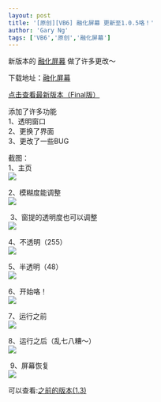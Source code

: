 ```yaml
---
layout: post
title: '[原创][VB6] 融化屏幕 更新至1.0.5咯！'
author: 'Gary Ng'
tags: ['VB6','原创','融化屏幕']
---
```


新版本的
[融化屏幕](http://garyngzhongbo.blogspot.com/2011/11/vb6vb6.html)
做了许多更改～  
  

下载地址：[融化屏幕](http://dl.dropbox.com/u/43619472/%E6%89%B9%E5%A4%84%E7%90%86/VB6/%E5%B1%8F%E5%B9%95%E8%9E%8D%E5%8C%96/%E5%B1%8F%E5%B9%95%E8%9E%8D%E5%8C%96.zip)  
  

[点击查看最新版本（Final版）](http://garyngzhongbo.blogspot.com/2011/11/200final.html)  
  
 添加了许多功能  
 1、透明窗口  
 2、更换了界面  
 3、更改了一些BUG  
  
 截图：  
 1、主页  
[![](http://2.bp.blogspot.com/-SJemU2RNntk/TsEeVghWMRI/AAAAAAAAAtM/_IhZAT5-Dyw/s1600/2011-11-14+16-10-52.jpg)](http://2.bp.blogspot.com/-SJemU2RNntk/TsEeVghWMRI/AAAAAAAAAtM/_IhZAT5-Dyw/s1600/2011-11-14+16-10-52.jpg)
  
 2、模糊度能调整  
[![](http://4.bp.blogspot.com/-W768uiTd9v8/TsEeWIokUiI/AAAAAAAAAtQ/tC5KqUmapTw/s1600/2011-11-14+21-28-35.jpg)](http://4.bp.blogspot.com/-W768uiTd9v8/TsEeWIokUiI/AAAAAAAAAtQ/tC5KqUmapTw/s1600/2011-11-14+21-28-35.jpg)
  
  3、窗提的透明度也可以调整  
[![](http://3.bp.blogspot.com/-uSFAdsgLJ00/TsEeWl5CApI/AAAAAAAAAtY/EjAfCA03VyY/s1600/2011-11-14+21-41-07.jpg)](http://3.bp.blogspot.com/-uSFAdsgLJ00/TsEeWl5CApI/AAAAAAAAAtY/EjAfCA03VyY/s1600/2011-11-14+21-41-07.jpg)
  
 4、不透明（255）  
[![](http://2.bp.blogspot.com/-b13yt-gSgZE/TsEeXQQpsYI/AAAAAAAAAtk/KcEmRC8dD8Y/s1600/2011-11-14+21-41-28.jpg)](http://2.bp.blogspot.com/-b13yt-gSgZE/TsEeXQQpsYI/AAAAAAAAAtk/KcEmRC8dD8Y/s1600/2011-11-14+21-41-28.jpg)
  
 5、半透明（48）  
[![](http://2.bp.blogspot.com/-WLCpNtYDVYM/TsEeYPyJzkI/AAAAAAAAAto/8y1oS9TTrTM/s1600/2011-11-14+21-41-43.jpg)](http://2.bp.blogspot.com/-WLCpNtYDVYM/TsEeYPyJzkI/AAAAAAAAAto/8y1oS9TTrTM/s1600/2011-11-14+21-41-43.jpg)
  
 6、开始咯！  
[![](http://1.bp.blogspot.com/-0d_LsHTz2Xg/TsEeYrawN0I/AAAAAAAAAt0/xz665Nmo3bQ/s1600/2011-11-14+21-42-42.jpg)](http://1.bp.blogspot.com/-0d_LsHTz2Xg/TsEeYrawN0I/AAAAAAAAAt0/xz665Nmo3bQ/s1600/2011-11-14+21-42-42.jpg)
  
 7、运行之前  
[![](http://1.bp.blogspot.com/-IX4wUpuwmqE/TsEeauaX_WI/AAAAAAAAAt8/I8SrkN5_LgE/s640/2011-11-14+21-45-32.jpg)](http://1.bp.blogspot.com/-IX4wUpuwmqE/TsEeauaX_WI/AAAAAAAAAt8/I8SrkN5_LgE/s1600/2011-11-14+21-45-32.jpg)
  
 8、运行之后（乱七八糟～）  
[![](http://4.bp.blogspot.com/-aswnvVyV4BY/TsEedzgOD1I/AAAAAAAAAuE/phNqxUxOPCY/s640/2011-11-14+21-46-59.jpg)](http://4.bp.blogspot.com/-aswnvVyV4BY/TsEedzgOD1I/AAAAAAAAAuE/phNqxUxOPCY/s1600/2011-11-14+21-46-59.jpg)
  
  
 9、屏幕恢复  
[![](http://1.bp.blogspot.com/-VK2o9Ppt_9s/TsEeiYTzkzI/AAAAAAAAAuY/-jKYpFrUQlw/s640/2011-11-14+21-53-06.jpg)](http://1.bp.blogspot.com/-VK2o9Ppt_9s/TsEeiYTzkzI/AAAAAAAAAuY/-jKYpFrUQlw/s1600/2011-11-14+21-53-06.jpg)
  
  

可以查看:[之前的版本(1.3)](http://garyngzhongbo.blogspot.com/2011/11/vb6vb6.html)
